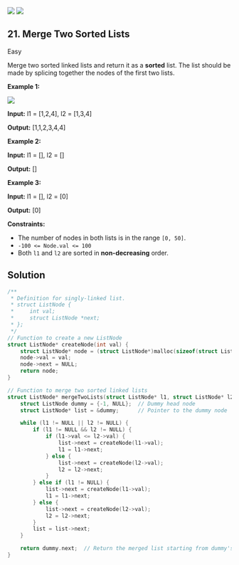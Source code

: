 [![](https://img.shields.io/github/stars/LeetCode-in-C/LeetCode-in-C?label=Stars&style=flat-square)](https://github.com/LeetCode-in-C/LeetCode-in-C)
[![](https://img.shields.io/github/forks/LeetCode-in-C/LeetCode-in-C?label=Fork%20me%20on%20GitHub%20&style=flat-square)](https://github.com/LeetCode-in-C/LeetCode-in-C/fork)

## 21\. Merge Two Sorted Lists

Easy

Merge two sorted linked lists and return it as a **sorted** list. The list should be made by splicing together the nodes of the first two lists.

**Example 1:**

![](https://assets.leetcode.com/uploads/2020/10/03/merge_ex1.jpg)

**Input:** l1 = [1,2,4], l2 = [1,3,4]

**Output:** [1,1,2,3,4,4]

**Example 2:**

**Input:** l1 = [], l2 = []

**Output:** []

**Example 3:**

**Input:** l1 = [], l2 = [0]

**Output:** [0]

**Constraints:**

*   The number of nodes in both lists is in the range `[0, 50]`.
*   `-100 <= Node.val <= 100`
*   Both `l1` and `l2` are sorted in **non-decreasing** order.

## Solution

```c
/**
 * Definition for singly-linked list.
 * struct ListNode {
 *     int val;
 *     struct ListNode *next;
 * };
 */
// Function to create a new ListNode
struct ListNode* createNode(int val) {
    struct ListNode* node = (struct ListNode*)malloc(sizeof(struct ListNode));
    node->val = val;
    node->next = NULL;
    return node;
}

// Function to merge two sorted linked lists
struct ListNode* mergeTwoLists(struct ListNode* l1, struct ListNode* l2) {
    struct ListNode dummy = {-1, NULL};  // Dummy head node
    struct ListNode* list = &dummy;      // Pointer to the dummy node

    while (l1 != NULL || l2 != NULL) {
        if (l1 != NULL && l2 != NULL) {
            if (l1->val <= l2->val) {
                list->next = createNode(l1->val);
                l1 = l1->next;
            } else {
                list->next = createNode(l2->val);
                l2 = l2->next;
            }
        } else if (l1 != NULL) {
            list->next = createNode(l1->val);
            l1 = l1->next;
        } else {
            list->next = createNode(l2->val);
            l2 = l2->next;
        }
        list = list->next;
    }

    return dummy.next;  // Return the merged list starting from dummy's next node
}
```